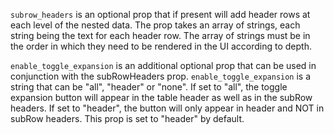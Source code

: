 `subrow_headers` is an optional prop that if present will add header rows at each level of the nested data. The prop takes an array of strings, each string being the text for each header row. The array of strings must be in the order in which they need to be rendered in the UI according to depth.

`enable_toggle_expansion` is an additional optional prop that can be used in conjunction with the subRowHeaders prop. `enable_toggle_expansion` is a string that can be "all", "header" or "none". If set to "all", the toggle expansion button will appear in the table header as well as in the subRow headers. If set to "header", the button will only appear in header and NOT in subRow headers. This prop is set to "header" by default.